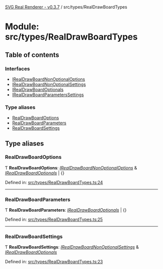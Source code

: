 [SVG Real Renderer - v0.3.7](../docs.md) / src/types/RealDrawBoardTypes

# Module: src/types/RealDrawBoardTypes

## Table of contents

### Interfaces

- [IRealDrawBoardNonOptionalOptions](../interfaces/src_types_realdrawboardtypes.irealdrawboardnonoptionaloptions.md)
- [IRealDrawBoardNonOptionalSettings](../interfaces/src_types_realdrawboardtypes.irealdrawboardnonoptionalsettings.md)
- [IRealDrawBoardOptionals](../interfaces/src_types_realdrawboardtypes.irealdrawboardoptionals.md)
- [IRealDrawBoardParametersSettings](../interfaces/src_types_realdrawboardtypes.irealdrawboardparameterssettings.md)

### Type aliases

- [RealDrawBoardOptions](src_types_realdrawboardtypes.md#realdrawboardoptions)
- [RealDrawBoardParameters](src_types_realdrawboardtypes.md#realdrawboardparameters)
- [RealDrawBoardSettings](src_types_realdrawboardtypes.md#realdrawboardsettings)

## Type aliases

### RealDrawBoardOptions

Ƭ **RealDrawBoardOptions**: [*IRealDrawBoardNonOptionalOptions*](../interfaces/src_types_realdrawboardtypes.irealdrawboardnonoptionaloptions.md) & [*IRealDrawBoardOptionals*](../interfaces/src_types_realdrawboardtypes.irealdrawboardoptionals.md) \| {}

Defined in: [src/types/RealDrawBoardTypes.ts:24](https://github.com/HarshKhandeparkar/svg-real-renderer/blob/ff87ea8/src/types/RealDrawBoardTypes.ts#L24)

___

### RealDrawBoardParameters

Ƭ **RealDrawBoardParameters**: [*IRealDrawBoardOptionals*](../interfaces/src_types_realdrawboardtypes.irealdrawboardoptionals.md) \| {}

Defined in: [src/types/RealDrawBoardTypes.ts:25](https://github.com/HarshKhandeparkar/svg-real-renderer/blob/ff87ea8/src/types/RealDrawBoardTypes.ts#L25)

___

### RealDrawBoardSettings

Ƭ **RealDrawBoardSettings**: [*IRealDrawBoardNonOptionalSettings*](../interfaces/src_types_realdrawboardtypes.irealdrawboardnonoptionalsettings.md) & [*IRealDrawBoardOptionals*](../interfaces/src_types_realdrawboardtypes.irealdrawboardoptionals.md)

Defined in: [src/types/RealDrawBoardTypes.ts:23](https://github.com/HarshKhandeparkar/svg-real-renderer/blob/ff87ea8/src/types/RealDrawBoardTypes.ts#L23)
